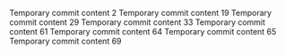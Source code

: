 Temporary commit content 2
Temporary commit content 19
Temporary commit content 29
Temporary commit content 33
Temporary commit content 61
Temporary commit content 64
Temporary commit content 65
Temporary commit content 69

